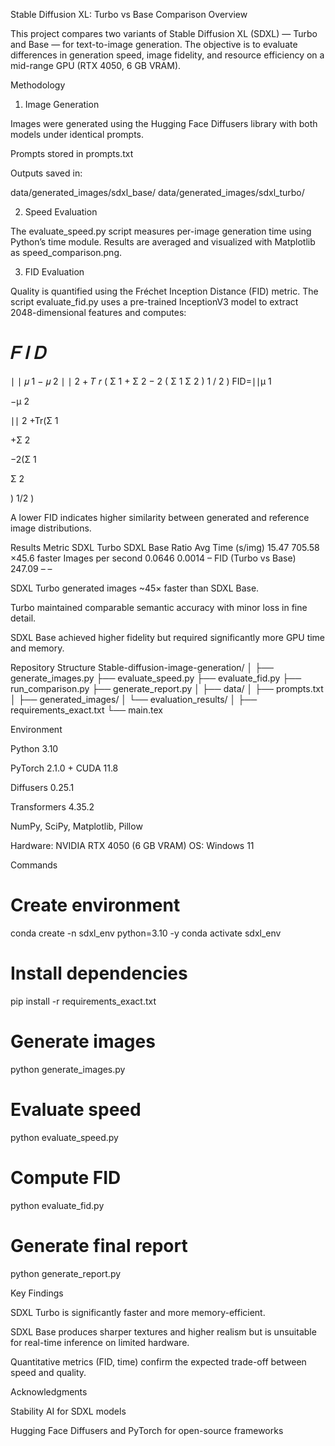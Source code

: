Stable Diffusion XL: Turbo vs Base Comparison
Overview

This project compares two variants of Stable Diffusion XL (SDXL) — Turbo and Base — for text-to-image generation.
The objective is to evaluate differences in generation speed, image fidelity, and resource efficiency on a mid-range GPU (RTX 4050, 6 GB VRAM).

Methodology
1. Image Generation

Images were generated using the Hugging Face Diffusers library with both models under identical prompts.

Prompts stored in prompts.txt

Outputs saved in:

data/generated_images/sdxl_base/
data/generated_images/sdxl_turbo/

2. Speed Evaluation

The evaluate_speed.py script measures per-image generation time using Python’s time module.
Results are averaged and visualized with Matplotlib as speed_comparison.png.

3. FID Evaluation

Quality is quantified using the Fréchet Inception Distance (FID) metric.
The script evaluate_fid.py uses a pre-trained InceptionV3 model to extract 2048-dimensional features and computes:

𝐹
𝐼
𝐷
=
∣
∣
𝜇
1
−
𝜇
2
∣
∣
2
+
𝑇
𝑟
(
Σ
1
+
Σ
2
−
2
(
Σ
1
Σ
2
)
1
/
2
)
FID=∣∣μ
1
	​

−μ
2
	​

∣∣
2
+Tr(Σ
1
	​

+Σ
2
	​

−2(Σ
1
	​

Σ
2
	​

)
1/2
)

A lower FID indicates higher similarity between generated and reference image distributions.

Results
Metric	SDXL Turbo	SDXL Base	Ratio
Avg Time (s/img)	15.47	705.58	×45.6 faster
Images per second	0.0646	0.0014	–
FID (Turbo vs Base)	247.09	–	–

SDXL Turbo generated images ~45× faster than SDXL Base.

Turbo maintained comparable semantic accuracy with minor loss in fine detail.

SDXL Base achieved higher fidelity but required significantly more GPU time and memory.

Repository Structure
Stable-diffusion-image-generation/
│
├── generate_images.py
├── evaluate_speed.py
├── evaluate_fid.py
├── run_comparison.py
├── generate_report.py
│
├── data/
│   ├── prompts.txt
│   ├── generated_images/
│   └── evaluation_results/
│
├── requirements_exact.txt
└── main.tex

Environment

Python 3.10

PyTorch 2.1.0 + CUDA 11.8

Diffusers 0.25.1

Transformers 4.35.2

NumPy, SciPy, Matplotlib, Pillow

Hardware: NVIDIA RTX 4050 (6 GB VRAM)
OS: Windows 11

Commands
# Create environment
conda create -n sdxl_env python=3.10 -y
conda activate sdxl_env

# Install dependencies
pip install -r requirements_exact.txt

# Generate images
python generate_images.py

# Evaluate speed
python evaluate_speed.py

# Compute FID
python evaluate_fid.py

# Generate final report
python generate_report.py

Key Findings

SDXL Turbo is significantly faster and more memory-efficient.

SDXL Base produces sharper textures and higher realism but is unsuitable for real-time inference on limited hardware.

Quantitative metrics (FID, time) confirm the expected trade-off between speed and quality.

Acknowledgments

Stability AI for SDXL models

Hugging Face Diffusers and PyTorch for open-source frameworks
